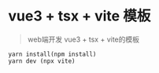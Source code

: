 # vue3 + tsx + vite 模板

> web端开发 vue3 + tsx + vite的模板

```shell
yarn install(npm install)
yarn dev (npx vite)
```